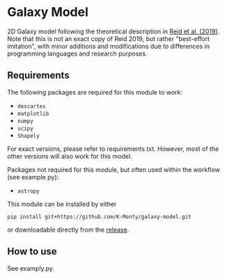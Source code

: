 # Galaxy Model
2D Galaxy model following the theoretical description in [Reid et al. (2019)](https://arxiv.org/abs/1910.03357). Note that this is not an exact copy of Reid 2019, but rather "best-effort imitation", with minor additions and modifications due to differences in programming languages and research purposes.

## Requirements
The following packages are required for this module to work:

- `descartes`
- `matplotlib`
- `numpy`
- `scipy`
- `Shapely`

For exact versions, please refer to requirements.txt. However, most of the other versions will also work for this model.

Packages not required for this module, but often used within the workflow (see example.py):

- `astropy`

This module can be installed by either 

```
pip install git+https://github.com/K-Monty/galaxy-model.git
```

or downloadable directly from the [release](https://github.com/K-Monty/galaxy-model/releases).

## How to use
See examply.py.